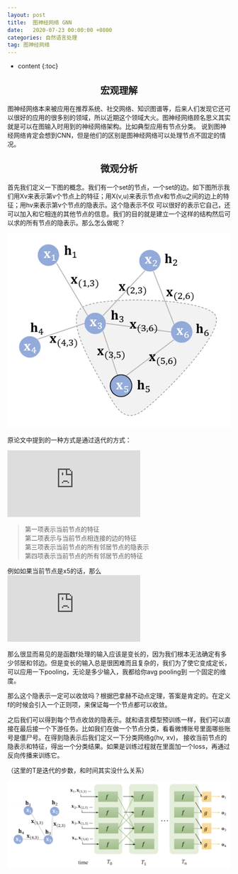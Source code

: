 ```yaml
---
layout: post
title:  图神经网络 GNN
date:   2020-07-23 00:00:00 +0800
categories: 自然语言处理
tag: 图神经网络
---
```


* content
{:toc}


<h2 align="center">宏观理解</h2>

图神经网络本来被应用在推荐系统、社交网络、知识图谱等，后来人们发现它还可以很好的应用的很多别的领域，所以近期这个领域大火。图神经网络顾名思义其实就是可以在图输入时用到的神经网络架构。比如典型应用有节点分类。
说到图神经网络肯定会想到CNN，但是他们的区别是图神经网络可以处理节点不固定的情况。

<h2 align="center">微观分析</h2>

首先我们定义一下图的概念。我们有一个set的节点，一个set的边。如下图所示我们用Xv来表示第v个节点上的特征；用X(v,u)来表示节点v和节点u之间的边上的特征；用hv来表示第v个节点的隐表示。这个隐表示不仅
可以很好的表示它自己，还可以加入和它相连的其他节点的信息。我们的目的就是建立一个这样的结构然后可以求的所有节点的隐表示。那么怎么做呢？

<p align="center"> 
  <img src="/imgs/gnn/1.png">
</p>

原论文中提到的一种方式是通过迭代的方式：

![](https://latex.codecogs.com/gif.latex?h_v%5E%7Bt&plus;1%7D%20%3D%20f%28x_v%2C%20x_co%5Bv%5D%2Ch%5Et_ne%5Bv%5D%2Cx_ne%5Bv%5D%29)

> 第一项表示当前节点的特征<br>
> 第二项表示与当前节点相连接的边的特征<br>
> 第三项表示当前节点的所有邻居节点的隐表示<br>
> 第四项表示当前节点的所有邻居节点的特征<br>

例如如果当前节点是x5的话，那么![](https://latex.codecogs.com/gif.latex?h_5%5E%7Bt&plus;1%7D%20%3D%20f%28x_5%2C%20x_%7B%283%2C5%29%7D%2Cx_%7B%285%2C6%29%7D%2Ch_3%2Ch_6%2Cx_3%2Cx_6%29)

那么很显而易见的是函数f处理的输入应该是变长的，因为我们根本无法确定有多少邻居和邻边。但是变长的输入总是很困难而且复杂的，我们为了使它变成定长，可以应用一下pooling，无论是多少输入，我都给你avg pooling到
一个固定的维度。

那么这个隐表示一定可以收敛吗？根据巴拿赫不动点定理，答案是肯定的。在定义f的时候会引入一个正则项，来保证每一个节点都可以收敛。

之后我们可以得到每个节点收敛的隐表示。就和语言模型预训练一样，我们可以直接在最后接一个下游任务。比如我们在做一个节点分类，看看微博账号里面哪些账号是僵尸号。在得到隐表示后我们定义一下分类网络g(hv, xv)，
接收当前节点的隐表示和特征，得出一个分类结果。如果是训练过程就在里面加一个loss，再通过反向传播来训练它。

（这里的T是迭代的步数，和时间其实没什么关系）
 <p align="center"> 
  <img src="/imgs/gnn/2.png">
</p>







